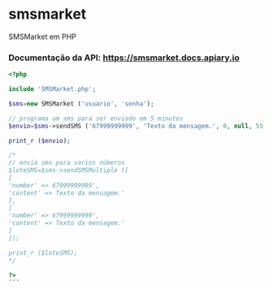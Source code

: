 # smsmarket
SMSMarket em PHP

### Documentação da API: https://smsmarket.docs.apiary.io

```php
<?php

include 'SMSMarket.php';

$sms=new SMSMarket ('usuario', 'senha');

// programa um sms para ser enviado em 5 minutos
$envio=$sms->sendSMS ('67999999999', 'Texto da mensagem.', 0, null, 55, date ('c', strtotime ('+5 minutes')));

print_r ($envio);

/*
// envia sms para varios números
$loteSMS=$sms->sendSMSMultiple ([
[
'number' => 67999999999',
'content' => Texto da mensagem.'
],
[
'number' => 67999999999',
'content' => Texto da mensagem.'
]
]);

print_r ($loteSMS);
*/

?>
´´´

